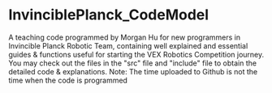 # InvinciblePlanck_CodeModel
A teaching code programmed by Morgan Hu for new programmers in Invincible Planck Robotic Team, containing well explained and essential guides & functions useful for starting the VEX Robotics Competition journey. You may check out the files in the "src" file and "include" file to obtain the detailed code & explanations. Note: The time uploaded to Github is not the time when the code is programmed
